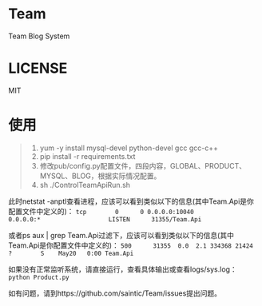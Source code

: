 # Team
Team Blog System

# LICENSE
MIT

# 使用
> 1. yum -y install mysql-devel python-devel gcc gcc-c++
> 2. pip install -r requirements.txt
> 3. 修改pub/config.py配置文件，四段内容，GLOBAL、PRODUCT、MYSQL、BLOG，根据实际情况配置。
> 4. sh ./ControlTeamApiRun.sh

此时netstat -anptl查看进程，应该可以看到类似以下的信息(其中Team.Api是你配置文件中定义的)：
```tcp        0      0 0.0.0.0:10040               0.0.0.0:*                   LISTEN      31355/Team.Api```

或者ps aux | grep Team.Api过滤下，应该可以看到类似以下的信息(其中Team.Api是你配置文件中定义的)：
```500      31355  0.0  2.1 334368 21424 ?        S    May20   0:00 Team.Api```

如果没有正常监听系统，请直接运行，查看具体输出或查看logs/sys.log：
```python Product.py```

如有问题，请到https://github.com/saintic/Team/issues提出问题。
